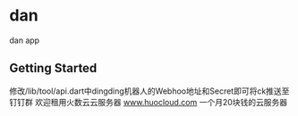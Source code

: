 # dan

dan app

## Getting Started

修改/lib/tool/api.dart中dingding机器人的Webhoo地址和Secret即可将ck推送至钉钉群
欢迎租用火数云云服务器
www.huocloud.com
一个月20块钱的云服务器